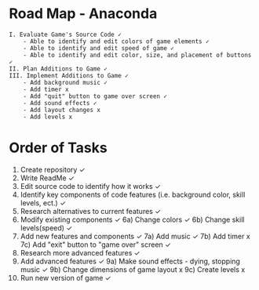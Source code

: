 # Road Map - Anaconda
    I. Evaluate Game's Source Code ✓
        - Able to identify and edit colors of game elements ✓
        - Able to identify and edit speed of game ✓
        - Able to identify and edit color, size, and placement of buttons ✓
    II. Plan Additions to Game ✓
    III. Implement Additions to Game ✓
        - Add background music ✓
        - Add timer x
        - Add "quit" button to game over screen ✓
        - Add sound effects ✓
        - Add layout changes x
        - Add levels x
    
    
  
# Order of Tasks
1) Create repository ✓
2) Write ReadMe ✓
3) Edit source code to identify how it works ✓
4) Identify key components of code features (i.e. background color, skill levels, ect.) ✓
5) Research alternatives to current features ✓
6) Modify existing components ✓
  6a) Change colors ✓
  6b) Change skill levels(speed) ✓
7) Add new features and components ✓
  7a) Add music ✓
  7b) Add timer x
  7c) Add "exit" button to "game over" screen ✓
8) Research more advanced features ✓
9) Add advanced features ✓
 9a) Make sound effects - dying, stopping music ✓
 9b) Change dimensions of game layout x
 9c) Create levels x
10) Run new version of game ✓
